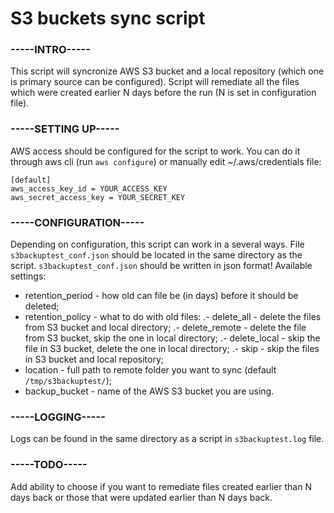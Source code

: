 # S3 buckets sync script

### -----INTRO-----

This script will syncronize AWS S3 bucket and a local repository (which one is primary source can be configured). Script will remediate all the files which were created earlier N days before the run (N is set in configuration file).

### -----SETTING UP-----

AWS access should be configured for the script to work. You can do it through aws cli (run `aws configure`) or manually edit ~/.aws/credentials file:
```
[default]
aws_access_key_id = YOUR_ACCESS_KEY
aws_secret_access_key = YOUR_SECRET_KEY
```

### -----CONFIGURATION-----

Depending on configuration, this script can work in a several ways. File `s3backuptest_conf.json` should be located in the same directory as the script.
`s3backuptest_conf.json` should be written in json format!
Available settings:
+ retention_period - how old can file be (in days) before it should be deleted;
+ retention_policy - what to do with old files:
.- delete_all		- delete the files from S3 bucket and local directory;
.- delete_remote	- delete the file from S3 bucket, skip the one in local directory;
.- delete_local		- skip the file in S3 bucket, delete the one in local directory;
.- skip			- skip the files in S3 bucket and local repository;
+ location	   - full path to remote folder you want to sync (default `/tmp/s3backuptest/`);
+ backup_bucket    - name of the AWS S3 bucket you are using.

### -----LOGGING-----

Logs can be found in the same directory as a script in `s3backuptest.log` file.

### -----TODO-----

Add ability to choose if you want to remediate files created earlier than N days back or those that were updated earlier than N days back.

